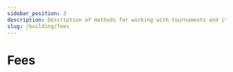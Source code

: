 ```yaml
---
sidebar_position: 3
description: Description of methods for working with tournaments and its players
slug: /building/fees
---
```


# Fees

